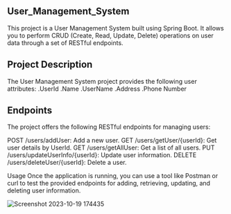 ## User_Management_System

This project is a User Management System built using Spring Boot. It allows you to perform CRUD (Create, Read, Update, Delete) operations on user data through a set of RESTful endpoints.

## Project Description

The User Management System project provides the following user attributes:
.UserId
.Name
.UserName
.Address
.Phone Number

## Endpoints

The project offers the following RESTful endpoints for managing users:

POST /users/addUser: Add a new user.
GET /users/getUser/{userId}: Get user details by UserId.
GET /users/getAllUser: Get a list of all users.
PUT /users/updateUserInfo/{userId}: Update user information.
DELETE /users/deleteUser/{userId}: Delete a user.


Usage
Once the application is running, you can use a tool like Postman or curl to test the provided endpoints for adding, retrieving, updating, and deleting user information.

![Screenshot 2023-10-19 174435](https://github.com/bhagchandr123/User_Management_System/assets/142751557/6cd867dd-4d75-4062-b755-eea3f86a756f)

